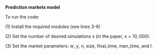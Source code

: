 **Prediction markets model**

To run the code:

(1) Install the required modules (see lines 3-6)

(2) Set the number of desired simulations $s$ (in the paper, $s = 10,000$).

(3) Set the market parameters: $w$, $y$, $n$, size, final_time, man_time, and $l$.
